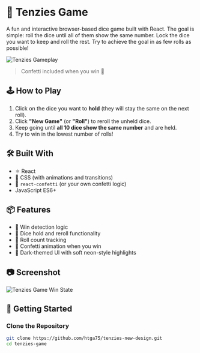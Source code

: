 # 🎲 Tenzies Game

A fun and interactive browser-based dice game built with React. The goal is simple: roll the dice until all of them show the same number. Lock the dice you want to keep and roll the rest. Try to achieve the goal in as few rolls as possible!

![Tenzies Gameplay](/preview.png)

> Confetti included when you win 🎉

## 🕹️ How to Play

1. Click on the dice you want to **hold** (they will stay the same on the next roll).
2. Click **"New Game"** (or **"Roll"**) to reroll the unheld dice.
3. Keep going until **all 10 dice show the same number** and are held.
4. Try to win in the lowest number of rolls!

## 🛠️ Built With

- ⚛️ React
- 💅 CSS (with animations and transitions)
- 🎉 `react-confetti` (or your own confetti logic)
- JavaScript ES6+

## 📦 Features

- 🎯 Win detection logic
- 🎲 Dice hold and reroll functionality
- 🔢 Roll count tracking
- 🎉 Confetti animation when you win
- 🌙 Dark-themed UI with soft neon-style highlights

## 📷 Screenshot

![Tenzies Game Win State](/previewWin.png)

## 🚀 Getting Started

### Clone the Repository

```bash
git clone https://github.com/htga75/tenzies-new-design.git
cd tenzies-game

